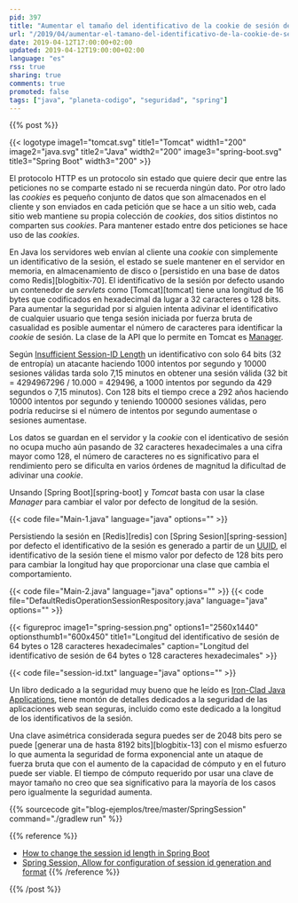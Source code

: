 ```yaml
---
pid: 397
title: "Aumentar el tamaño del identificativo de la cookie de sesión de Tomcat o Spring Session"
url: "/2019/04/aumentar-el-tamano-del-identificativo-de-la-cookie-de-sesion-de-tomcat-o-spring-session/"
date: 2019-04-12T17:00:00+02:00
updated: 2019-04-12T19:00:00+02:00
language: "es"
rss: true
sharing: true
comments: true
promoted: false
tags: ["java", "planeta-codigo", "seguridad", "spring"]
---
```


{{% post %}}

{{< logotype image1="tomcat.svg" title1="Tomcat" width1="200" image2="java.svg" title2="Java" width2="200" image3="spring-boot.svg" title3="Spring Boot" width3="200" >}}

El protocolo HTTP es un protocolo sin estado que quiere decir que entre las peticiones no se comparte estado ni se recuerda ningún dato. Por otro lado las _cookies_ es pequeño conjunto de datos que son almacenados en el cliente y son enviados en cada petición que se hace a un sitio web, cada sitio web mantiene su propia colección de _cookies_, dos sitios distintos no comparten sus _cookies_. Para mantener estado entre dos peticiones se hace uso de las _cookies_.

En Java los servidores web envían al cliente una _cookie_ con simplemente un identificativo de la sesión, el estado se suele mantener en el servidor en memoria, en almacenamiento de disco o [persistido en una base de datos como Redis][blogbitix-70]. El identificativo de la sesión por defecto usando un contenedor de _servlets_ como [Tomcat][tomcat] tiene una longitud de 16 bytes que codificados en hexadecimal da lugar a 32 caracteres o 128 bits. Para aumentar la seguridad por si alguien intenta adivinar el identificativo de cualquier usuario que tenga sesión iniciada por fuerza bruta de casualidad es posible aumentar el número de caracteres para identificar la _cookie_ de sesión. La clase de la API que lo permite en Tomcat es [Manager](https://tomcat.apache.org/tomcat-9.0-doc/config/manager.html).

Según [Insufficient Session-ID Length](https://www.owasp.org/index.php/Insufficient_Session-ID_Length) un identificativo con solo 64 bits (32 de entropía) un atacante haciendo 1000 intentos por segundo y 10000 sesiones válidas tarda solo 7,15 minutos en obtener una sesión válida (32 bit = 4294967296 / 10.000 = 429496, a 1000 intentos por segundo da 429 segundos o 7,15 minutos). Con 128 bits el tiempo crece a 292 años haciendo 10000 intentos por segundo y teniendo 100000 sesiones válidas, pero podría reducirse si el número de intentos por segundo aumentase o sesiones aumentase.

Los datos se guardan en el servidor y la _cookie_ con el identicativo de sesión no ocupa mucho aún pasando de 32 caracteres hexadecimales a una cifra mayor como 128, el número de caracteres no es significativo para el rendimiento pero se dificulta en varios órdenes de magnitud la dificultad de adivinar una _cookie_. 

Unsando [Spring Boot][spring-boot] y _Tomcat_ basta con usar la clase _Manager_ para cambiar el valor por defecto de longitud de la sesión.

{{< code file="Main-1.java" language="java" options="" >}}

Persistiendo la sesión en [Redis][redis] con [Spring Sesion][spring-session] por defecto el identificativo de la sesión es generado a partir de un [UUID](https://docs.oracle.com/en/java/javase/11/docs/api/java.base/java/util/UUID.html), el identificativo de la sesión tiene el mismo valor por defecto de 128 bits pero para cambiar la longitud hay que proporcionar una clase que cambia el comportamiento.

{{< code file="Main-2.java" language="java" options="" >}}
{{< code file="DefaultRedisOperationSessionRespository.java" language="java" options="" >}}

<div class="media">
    {{< figureproc
        image1="spring-session.png" options1="2560x1440" optionsthumb1="600x450" title1="Longitud del identificativo de sesión de 64 bytes o 128 caracteres hexadecimales"
        caption="Longitud del identificativo de sesión de 64 bytes o 128 caracteres hexadecimales" >}}
</div>

{{< code file="session-id.txt" language="java" options="" >}}

Un libro dedicado a la seguridad muy bueno que he leído es [Iron-Clad Java Applications](https://amzn.to/2DeAdi1), tiene montón de detalles dedicados a la seguridad de las aplicaciones web sean seguras, incluido como este dedicado a la longitud de los identificativos de la sesión.

Una clave asimétrica considerada segura puedes ser de 2048 bits pero se puede [generar una de hasta 8192 bits][blogbitix-13] con el mismo esfuerzo lo que aumenta la seguridad de forma exponencial ante un ataque de fuerza bruta que con el aumento de la capacidad de cómputo y en el futuro puede ser viable. El tiempo de cómputo requerido por usar una clave de mayor tamaño no creo que sea significativo para la mayoría de los casos pero igualmente la seguridad aumenta.

{{% sourcecode git="blog-ejemplos/tree/master/SpringSession" command="./gradlew run" %}}

{{% reference %}}

* [How to change the session id length in Spring Boot](https://stackoverflow.com/questions/35062780/how-to-change-the-session-id-length-in-spring-boot)
* [Spring Session, Allow for configuration of session id generation and format](https://github.com/spring-projects/spring-session/pull/204)
{{% /reference %}}

{{% /post %}}
